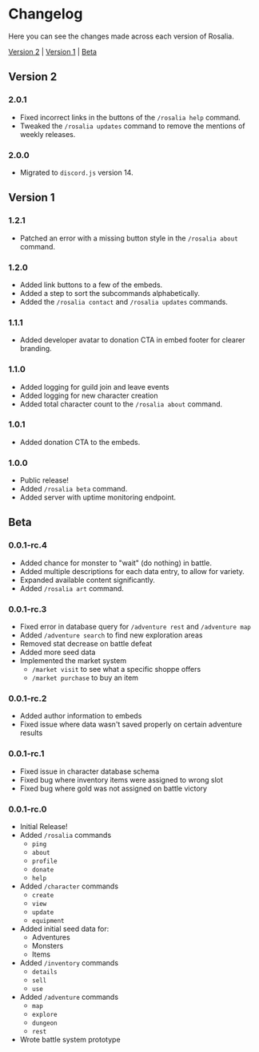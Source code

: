 # Changelog

Here you can see the changes made across each version of Rosalia.

[Version 2](#version-2) | [Version 1](#version-1) | [Beta](#beta)

## Version 2

### 2.0.1

- Fixed incorrect links in the buttons of the `/rosalia help` command.
- Tweaked the `/rosalia updates` command to remove the mentions of weekly releases.

### 2.0.0

- Migrated to `discord.js` version 14.

## Version 1

### 1.2.1

- Patched an error with a missing button style in the `/rosalia about` command.

### 1.2.0

- Added link buttons to a few of the embeds.
- Added a step to sort the subcommands alphabetically.
- Added the `/rosalia contact` and `/rosalia updates` commands.

### 1.1.1

- Added developer avatar to donation CTA in embed footer for clearer branding.

### 1.1.0

- Added logging for guild join and leave events
- Added logging for new character creation
- Added total character count to the `/rosalia about` command.

### 1.0.1

- Added donation CTA to the embeds.

### 1.0.0

- Public release!
- Added `/rosalia beta` command.
- Added server with uptime monitoring endpoint.

## Beta

### 0.0.1-rc.4

- Added chance for monster to "wait" (do nothing) in battle.
- Added multiple descriptions for each data entry, to allow for variety.
- Expanded available content significantly.
- Added `/rosalia art` command.

### 0.0.1-rc.3

- Fixed error in database query for `/adventure rest` and `/adventure map`
- Added `/adventure search` to find new exploration areas
- Removed stat decrease on battle defeat
- Added more seed data
- Implemented the market system
  - `/market visit` to see what a specific shoppe offers
  - `/market purchase` to buy an item

### 0.0.1-rc.2

- Added author information to embeds
- Fixed issue where data wasn't saved properly on certain adventure results

### 0.0.1-rc.1

- Fixed issue in character database schema
- Fixed bug where inventory items were assigned to wrong slot
- Fixed bug where gold was not assigned on battle victory

### 0.0.1-rc.0

- Initial Release!
- Added `/rosalia` commands
  - `ping`
  - `about`
  - `profile`
  - `donate`
  - `help`
- Added `/character` commands
  - `create`
  - `view`
  - `update`
  - `equipment`
- Added initial seed data for:
  - Adventures
  - Monsters
  - Items
- Added `/inventory` commands
  - `details`
  - `sell`
  - `use`
- Added `/adventure` commands
  - `map`
  - `explore`
  - `dungeon`
  - `rest`
- Wrote battle system prototype
